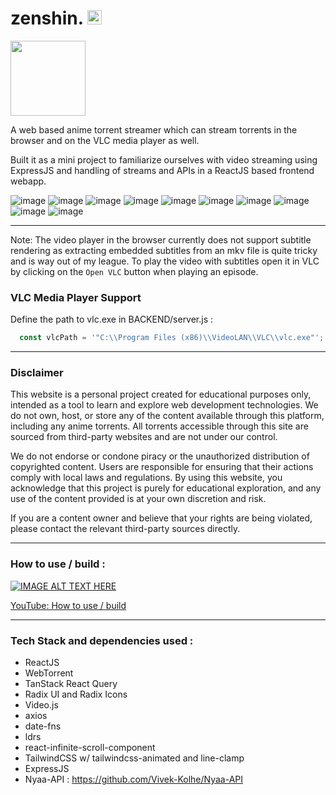 # zenshin. <img src="https://github.com/user-attachments/assets/87dd28e0-8c0a-43ce-a953-f58c604ccf62" width="23">

<img src="https://github.com/user-attachments/assets/af797fd4-e7ca-428f-82fc-c50d13b9407c" width="120">

A web based anime torrent streamer which can stream torrents in the browser and on the VLC media player as well.

Built it as a mini project to familiarize ourselves with video streaming using ExpressJS and handling of streams and APIs in a ReactJS based frontend webapp.

![image](https://github.com/user-attachments/assets/2d255826-1384-454a-b41d-a96cd703ea01)
![image](https://github.com/user-attachments/assets/1504eaee-e2e5-49f4-8a67-4358e34ca385)
![image](https://github.com/user-attachments/assets/21c0b5bd-403a-414f-b049-cf71fd0948b5)
![image](https://github.com/user-attachments/assets/94d683b5-53b9-4da9-af50-6db806beed1f)
![image](https://github.com/user-attachments/assets/1e81c354-a869-44da-8782-791be96c599f)
![image](https://github.com/user-attachments/assets/5fd8edf4-058e-4897-83ce-7b8d0b587e3e)
![image](https://github.com/user-attachments/assets/1df24a1d-3cfd-4467-8728-92c0f8cf6540)
![image](https://github.com/user-attachments/assets/dbdf823b-d6f5-4d7b-bd69-a71016347edc)
![image](https://github.com/user-attachments/assets/be39431e-ebc9-40e7-87b4-ccc5a99ead2f)
![image](https://github.com/user-attachments/assets/f42404db-c3b3-4ae8-ac74-bf5e5b1f01e7)



---

Note: The video player in the browser currently does not support subtitle rendering as extracting embedded subtitles from an mkv file is quite tricky and is way out of my league. To play the video with subtitles open it in VLC by clicking on the `Open VLC` button when playing an episode.

### VLC Media Player Support
Define the path to vlc.exe in BACKEND/server.js : 

```js
  const vlcPath = '"C:\\Program Files (x86)\\VideoLAN\\VLC\\vlc.exe"'; // Adjust this path as needed
```

---

### Disclaimer

This website is a personal project created for educational purposes only, intended as a tool to learn and explore web development technologies. We do not own, host, or store any of the content available through this platform, including any anime torrents. All torrents accessible through this site are sourced from third-party websites and are not under our control.

We do not endorse or condone piracy or the unauthorized distribution of copyrighted content. Users are responsible for ensuring that their actions comply with local laws and regulations. By using this website, you acknowledge that this project is purely for educational exploration, and any use of the content provided is at your own discretion and risk.

If you are a content owner and believe that your rights are being violated, please contact the relevant third-party sources directly.

---

### How to use / build : 

[![IMAGE ALT TEXT HERE](https://img.youtube.com/vi/DiVczJ92sAU/0.jpg)](https://www.youtube.com/watch?v=DiVczJ92sAU)

[YouTube: How to use / build](https://youtu.be/DiVczJ92sAU?si=NvqnDvXE_LW7EHW8)

---

### Tech Stack and dependencies used :
- ReactJS
- WebTorrent
- TanStack React Query
- Radix UI and Radix Icons
- Video.js
- axios
- date-fns
- ldrs
- react-infinite-scroll-component
- TailwindCSS w/ tailwindcss-animated and line-clamp
- ExpressJS
- Nyaa-API : https://github.com/Vivek-Kolhe/Nyaa-API
